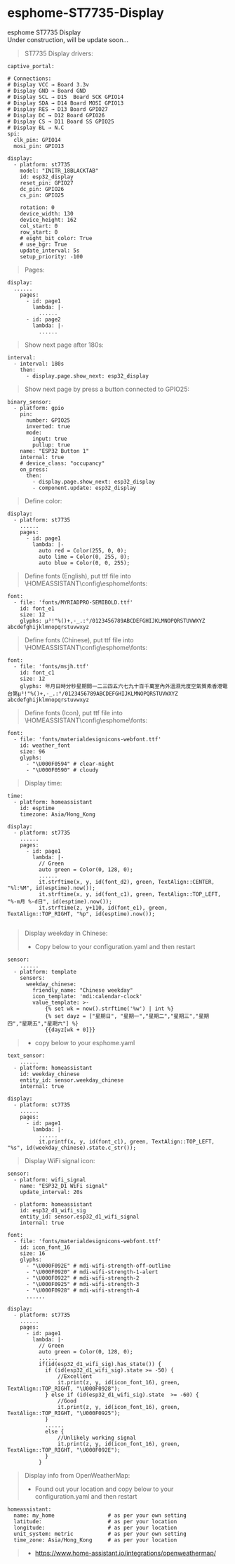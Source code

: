 # esphome-ST7735-Display
esphome ST7735 Display  
Under construction, will be update soon...  

> ST7735 Display drivers:   
```
captive_portal:

# Connections:
# Display VCC → Board 3.3v
# Display GND → Board GND
# Display SCL → D15  Board SCK GPIO14
# Display SDA → D14 Board MOSI GPIO13
# Display RES → D13 Board GPIO27
# Display DC → D12 Board GPIO26
# Display CS → D11 Board SS GPIO25
# Display BL → N.C
spi:
  clk_pin: GPIO14
  mosi_pin: GPIO13

display:
  - platform: st7735
    model: "INITR_18BLACKTAB"
    id: esp32_display
    reset_pin: GPIO27
    dc_pin: GPIO26
    cs_pin: GPIO25

    rotation: 0
    device_width: 130
    device_height: 162
    col_start: 0
    row_start: 0
    # eight_bit_color: True
    # use_bgr: True
    update_interval: 5s
    setup_priority: -100
```
> Pages:   
```
display:
  ......
    pages:
      - id: page1
        lambda: |-
          ......
      - id: page2
        lambda: |-
          ......
```
> Show next page after 180s:   
```
interval:
  - interval: 180s
    then:
      - display.page.show_next: esp32_display
```
> Show next page by press a button connected to GPIO25:   
```
binary_sensor:
  - platform: gpio
    pin:
      number: GPIO25
      inverted: true
      mode:
        input: true
        pullup: true
    name: "ESP32 Button 1"
    internal: true
    # device_class: "occupancy"
    on_press:
      then:
        - display.page.show_next: esp32_display
        - component.update: esp32_display
```
> Define color:   
```    
display:
  - platform: st7735
    ......
    pages:
      - id: page1
        lambda: |-
          auto red = Color(255, 0, 0);
          auto lime = Color(0, 255, 0);
          auto blue = Color(0, 0, 255);
```
> Define fonts (English), put ttf file into \\HOMEASSISTANT\config\esphome\fonts:   
```    
font:
  - file: 'fonts/MYRIADPRO-SEMIBOLD.ttf'
    id: font_e1
    size: 12
    glyphs: μ³!"%()+,-_.:°/0123456789ABCDEFGHIJKLMNOPQRSTUVWXYZ abcdefghijklmnopqrstuvwxyz
```
> Define fonts (Chinese), put ttf file into \\HOMEASSISTANT\config\esphome\fonts:   
```    
font:
  - file: 'fonts/msjh.ttf'
    id: font_c1
    size: 12
    glyphs: 年月日時分秒星期間一二三四五六七九十百千萬室內外溫濕光度空氣質素香港電台第μ³!"%()+,-_.:°/0123456789ABCDEFGHIJKLMNOPQRSTUVWXYZ abcdefghijklmnopqrstuvwxyz
```
> Define fonts (Icon), put ttf file into \\HOMEASSISTANT\config\esphome\fonts:   
```    
font:
  - file: 'fonts/materialdesignicons-webfont.ttf'
    id: weather_font
    size: 96
    glyphs:
      - "\U000F0594" # clear-night
      - "\U000F0590" # cloudy
```
> Display time:   
```
time:
  - platform: homeassistant
    id: esptime
    timezone: Asia/Hong_Kong
    
display:
  - platform: st7735
    ......
    pages:
      - id: page1
        lambda: |-
          // Green
          auto green = Color(0, 128, 0);
          ......          
          it.strftime(x, y, id(font_d2), green, TextAlign::CENTER, "%l:%M", id(esptime).now());    
          it.strftime(x, y, id(font_c1), green, TextAlign::TOP_LEFT, "%-m月 %-d日", id(esptime).now());
          it.strftime(z, y+110, id(font_e1), green, TextAlign::TOP_RIGHT, "%p", id(esptime).now());
    
```
> Display weekday in Chinese:
> - Copy below to your configuration.yaml and then restart
```   
sensor:
    ......        
  - platform: template
    sensors:
      weekday_chinese:
        friendly_name: "Chinese weekday"
        icon_template: 'mdi:calendar-clock'
        value_template: >-
            {% set wk = now().strftime('%w') | int %}
            {% set dayz = ["星期日", "星期一","星期二","星期三","星期四","星期五","星期六"] %}
            {{dayz[wk + 0]}}
```
> - copy below to your esphome.yaml   
```    
text_sensor:
    ......
  - platform: homeassistant
    id: weekday_chinese
    entity_id: sensor.weekday_chinese
    internal: true

display:
  - platform: st7735
    ......
    pages:
      - id: page1
        lambda: |-
          ...... 
          it.printf(x, y, id(font_c1), green, TextAlign::TOP_LEFT, "%s", id(weekday_chinese).state.c_str());
```
> Display WiFi signal icon:   
```
sensor:
  - platform: wifi_signal
    name: "ESP32_D1 WiFi signal"
    update_interval: 20s   

  - platform: homeassistant
    id: esp32_d1_wifi_sig
    entity_id: sensor.esp32_d1_wifi_signal
    internal: true

font:
  - file: 'fonts/materialdesignicons-webfont.ttf'
    id: icon_font_16
    size: 16
    glyphs:
      - "\U000F092E" # mdi-wifi-strength-off-outline
      - "\U000F0920" # mdi-wifi-strength-1-alert
      - "\U000F0922" # mdi-wifi-strength-2
      - "\U000F0925" # mdi-wifi-strength-3
      - "\U000F0928" # mdi-wifi-strength-4
      ......   
    
display:
  - platform: st7735
    ......
    pages:
      - id: page1
        lambda: |-
          // Green
          auto green = Color(0, 128, 0);
          ......          
          if(id(esp32_d1_wifi_sig).has_state()) {
            if (id(esp32_d1_wifi_sig).state >= -50) {
                //Excellent
                it.print(z, y, id(icon_font_16), green, TextAlign::TOP_RIGHT, "\U000F0928");
            } else if (id(esp32_d1_wifi_sig).state  >= -60) {
                //Good                
                it.print(z, y, id(icon_font_16), green, TextAlign::TOP_RIGHT, "\U000F0925");
            }
            ...... 
            else {
                //Unlikely working signal
                it.print(z, y, id(icon_font_16), green, TextAlign::TOP_RIGHT, "\U000F092E");
            }
          }

```
> Display info from OpenWeatherMap:   
> - Found out your location and copy below to your configuration.yaml and then restart
```   
homeassistant:
  name: my_home                 # as per your own setting
  latitude:                     # as per your location
  longitude:                    # as per your location
  unit_system: metric           # as per your own setting
  time_zone: Asia/Hong_Kong     # as per your location
```
> - https://www.home-assistant.io/integrations/openweathermap/






